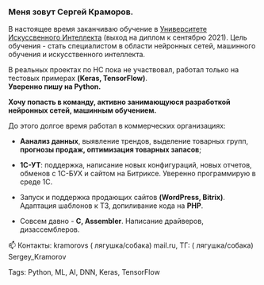 ### Меня зовут Сергей Краморов.
В настоящее время заканчиваю обучение в [Университете Искуссвенного Интеллекта](https://neural-university.ru/) (выход на диплом к сентябрю 2021).
Цель обучения - стать специалистом в области нейронных сетей, машинного обучения и искусственного интеллекта.

В реальных проектах по НС пока не участвовал, работал только на тестовых примерах **(Keras, TensorFlow)**.<br>
**Уверенно пишу на Python.**

**Хочу попасть в команду, активно занимающуюся разработкой нейронных сетей, машинным обучением.**

До этого долгое время работал в коммерческих организациях: 
* **Аанализ данных**, выявление трендов, выделение товарных групп, **прогнозы продаж, оптимизация товарных запасов**;
* **1С-УТ**: поддержка, написание новых конфигураций, новых отчетов, обменов с 1С-БУХ и сайтом на Битриксе. Уверенно программирую в среде 1С.
* Запуск и поддержка продающих сайтов **(WordPress, Bitrix)**. Адаптация шаблонов к ТЗ, допиливание кода на **PHP**.

* Совсем давно - **C, Assembler**. Написание драйверов, дизассемблеров.

📫 Контакты: kramorovs ( лягушка/собака) mail.ru, ТГ: ( лягушка/собака) Sergey_Kramorov

Tags: Python, ML, AI, DNN, Keras, TensorFlow
<!--
**kramorov/kramorov** is a ✨ _special_ ✨ repository because its `README.md` (this file) appears on your GitHub profile.

Here are some ideas to get you started:

- 🔭 I’m currently working on ...
- 🌱 I’m currently learning ...
- 👯 I’m looking to collaborate on ...
- 🤔 I’m looking for help with ...
- 💬 Ask me about ...
- 📫 How to reach me: ...
- 😄 Pronouns: ...
- ⚡ Fun fact: ...
-->
